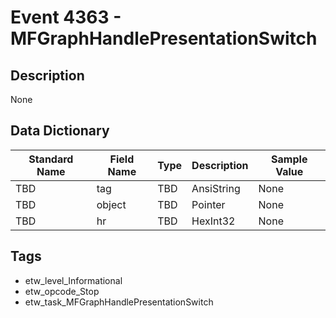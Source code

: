 # Event 4363 - MFGraphHandlePresentationSwitch

## Description
None

## Data Dictionary
|Standard Name|Field Name|Type|Description|Sample Value|
|---|---|---|---|---|
|TBD|tag|TBD|AnsiString|None|None|
|TBD|object|TBD|Pointer|None|None|
|TBD|hr|TBD|HexInt32|None|None|

## Tags
* etw_level_Informational
* etw_opcode_Stop
* etw_task_MFGraphHandlePresentationSwitch